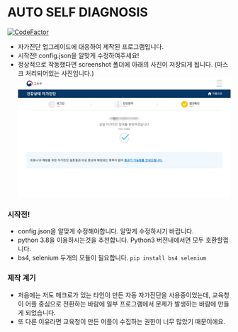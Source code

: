 # AUTO SELF DIAGNOSIS
[![CodeFactor](https://www.codefactor.io/repository/github/gunyu1019/auto-self-diagnosis/badge/master)](https://www.codefactor.io/repository/github/gunyu1019/auto-self-diagnosis/overview/master)
* 자가진단 업그레이드에 대응하여 제작된 프로그램입니다.
* 시작전! config.json을 알맞게 수정하여주세요!
* 정상적으로 작동했다면 screenshot 폴더에 아래의 사진이 저장되게 됩니다. (마스크 처리되어있는 사진입니다.)
![스크린샷](screenshot.png)

### 시작전!
* config.json을 알맞게 수정해야합니다. 알맞게 수정하시기 바랍니다.
* python 3.8을 이용하시는것을 추천합니다. Python3 버전내에서면 모두 호환할껍니다.
* bs4, selenium 두개의 모듈이 필요합니다. 
```pip install bs4 selenium```

### 제작 계기
* 처음에는 저도 매크로가 있는 타인이 만든 자동 자가진단을 사용중이었는데, 교육청이 어플 중심으로 전환하는 바람에 일부 프로그램에서 문제가 발생하는 바람에 만들게 되었습니다.
* 또 다른 이유라면 교육청이 만든 어플이 수집하는 권한이 너무 많았기 때문이에요.
